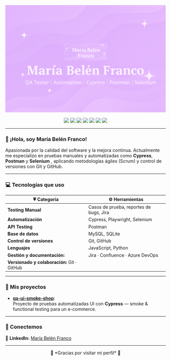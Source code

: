 <!-- 💜 Banner -->
<p align="center">
 <img src="https://github.com/mariabelenfranco1985/mariabelenfranco1985/blob/main/banner.png" alt="María Belén Franco Banner" width="800">

</p>

<!-- 💜 Herramientas y Tecnologías -->
<p align="center">
  <img src="https://img.shields.io/badge/CYPRESS-7b2cbf?style=for-the-badge&logo=cypress&logoColor=white" />
  <img src="https://img.shields.io/badge/POSTMAN-bb3ce6?style=for-the-badge&logo=postman&logoColor=white" />
  <img src="https://img.shields.io/badge/SELENIUM-8a33cc?style=for-the-badge&logo=selenium&logoColor=white" />
  <img src="https://img.shields.io/badge/JIRA-1a1a1a?style=for-the-badge&logo=jira&logoColor=white" />
  <img src="https://img.shields.io/badge/PYTHON-9b59b6?style=for-the-badge&logo=python&logoColor=white" />
  <img src="https://img.shields.io/badge/MYSQL-2b2b2b?style=for-the-badge&logo=mysql&logoColor=white" />
  <img src="https://img.shields.io/badge/GITHUB-000000?style=for-the-badge&logo=github&logoColor=white" />
</p>

---

### 🌸 ¡Hola, soy María Belén Franco!
Apasionada por la calidad del software y la mejora continua.
Actualmente me especializo en pruebas manuales y automatizadas como **Cypress**, **Postman** y **Selenium** , aplicando metodologías ágiles (Scrum) y control de versiones con Git y GitHub.

---

### 💻 Tecnologías que uso

| 💗 **Categoría** | ⚙️ **Herramientas** |
|------------------|----------------------|
| **Testing Manual** | Casos de prueba, reportes de bugs, Jira |
| **Automatización** | Cypress, Playwright, Selenium | katalon | JMeter |
| **API Testing** | Postman |
| **Base de datos** | MySQL, SQLite |
| **Control de versiones** | Git, GitHub |
| **Lenguajes** | JavaScript, Python |
| **Gestión y documentación:**| Jira · Confluence · Azure DevOps |
|**Versionado y colaboración:** Git · GitHub  


---

### 📂 Mis proyectos

- [**qa-ui-smoke-shop**](https://github.com/mariabelenfranco1985/qa-ui-smoke-shop):  
  Proyecto de pruebas automatizadas UI con **Cypress** — smoke & functional testing para un e-commerce.

---

### 💌 Conectemos


💼 **LinkedIn:** [María Belén Franco](https://www.linkedin.com/in/maria-belen-franco-396aab374/)

---

<p align="center">
  🌟 *Gracias por visitar mi perfil* 🌟
</p>
